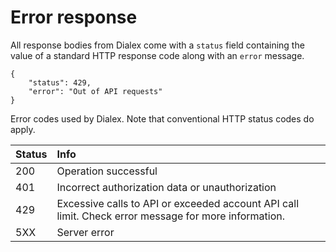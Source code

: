 # Error response

All response bodies from Dialex come with a `status` field containing the value of a standard HTTP response code along with an `error` message.

```
{
    "status": 429,
    "error": "Out of API requests"
}
```

Error codes used by Dialex. Note that conventional HTTP status codes do apply.

| Status | Info |
| :--- | :--- |
| 200 | Operation successful |
| 401 | Incorrect authorization data or unauthorization |
| 429 | Excessive calls to API or exceeded account API call limit. Check error message for more information. |
| 5XX | Server error |




